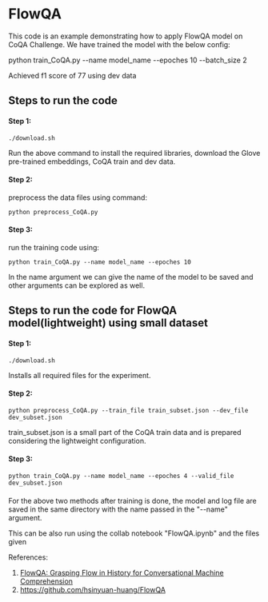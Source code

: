 # FlowQA

This code is an example demonstrating how to apply FlowQA model on CoQA Challenge.
We have trained the model with the below config:

python train_CoQA.py --name model_name --epoches 10 --batch_size 2

Achieved f1 score of 77 using dev data

## Steps to run the code
#### Step 1:
```shell
./download.sh
```
Run the above command to install the required libraries, download the Glove pre-trained embeddings, CoQA train and dev data.

#### Step 2:
preprocess the data files using command:
```shell
python preprocess_CoQA.py
```
#### Step 3:
run the training code using:
```shell
python train_CoQA.py --name model_name --epoches 10
```
In the name argument we can give the name of the model to be saved and other arguments can be explored as well.

## Steps to run the code for FlowQA model(lightweight) using small dataset
#### Step 1:
```shell
./download.sh
```
Installs all required files for the experiment.
#### Step 2:
```shell
python preprocess_CoQA.py --train_file train_subset.json --dev_file dev_subset.json
```
train_subset.json is a small part of the CoQA train data and is prepared considering the lightweight configuration.

#### Step 3:
```shell
python train_CoQA.py --name model_name --epoches 4 --valid_file dev_subset.json
```
####

For the above two methods after training is done, the model and log file are saved in the same directory with the name passed in the "--name" argument.

This can be also run using the collab notebook "FlowQA.ipynb" and the files given 


References:
1. [FlowQA: Grasping Flow in History for Conversational Machine Comprehension](https://arxiv.org/abs/1810.06683)
2. https://github.com/hsinyuan-huang/FlowQA
